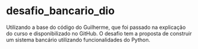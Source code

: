 # desafio_bancario_dio
Utilizando a base do código do Guilherme, que foi passado na explicação do curso e disponibilizado no GitHub. O desafio tem a proposta de construir um sistema bancário utilizando funcionalidades do Python.
